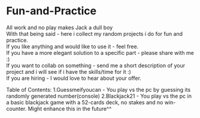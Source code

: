# Fun-and-Practice
All work and no play makes Jack a dull boy <br>
With that being said - here i collect my random projects i do for fun and practice.  <br>
If you like anything and would like to use it - feel free.  <br>
If you have a more elegant solution to a specific part - please share with me :) <br>
If you want to collab on something - send me a short description of your project and i will see if i have the skills/time for it :) <br>
If you are hiring - I would love to hear about your offer.<br>

Table of Contents:
1.Guessmeifyoucan - You play vs the pc by guessing its randomly generated number(console)
2.Blackjack21 - You play vs the pc in a basic blackjack game with a 52-cards deck, no stakes and no win-counter. Might enhance this in the future^^
